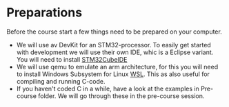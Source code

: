 # Preparations
Before the course start a few things need to be prepared on your computer.
- We will use av DevKit for an STM32-processor. To easily get started with development we will use their own IDE, whic is a Eclipse variant. You will need to install [STM32CubeIDE](https://www.st.com/en/development-tools/stm32cubeide.html)
- We will use qemu to emulate an arm architecture, for this you will need to install Windows Subsystem for Linux [WSL](https://learn.microsoft.com/en-us/windows/wsl/install). This as also useful for compiling and running C-code.
- If you haven't coded C in a while, have a look at the examples in Pre-course folder. We will go through these in the pre-course session.